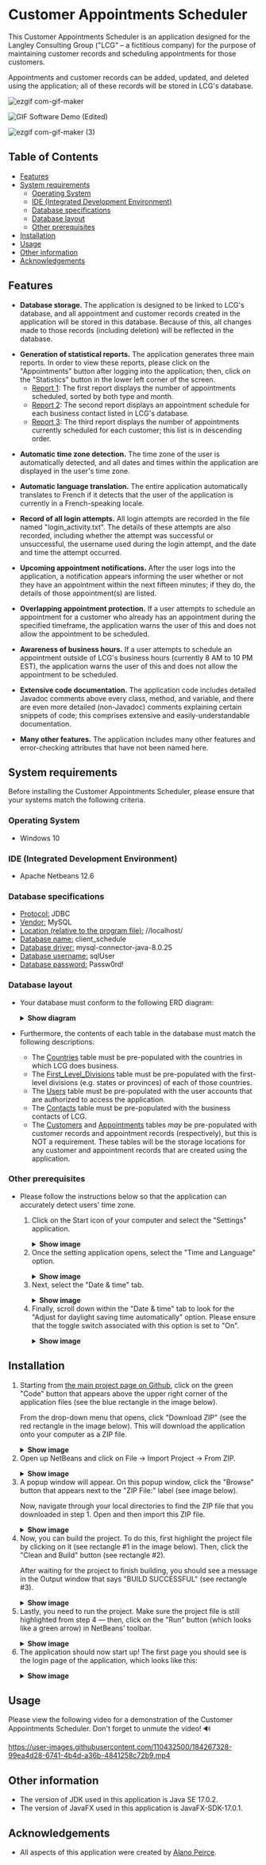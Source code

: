# Customer Appointments Scheduler

This Customer Appointments Scheduler is an application designed for the Langley Consulting Group ("LCG" – a fictitious company) for the purpose of maintaining customer records and scheduling appointments for those customers.

Appointments and customer records can be added, updated, and deleted using the application; all of these records will be stored in LCG's database.

![ezgif com-gif-maker](https://user-images.githubusercontent.com/110432500/184467188-deafc64a-d08d-4f67-846c-7fd45d8d0019.gif)

![GIF Software Demo (Edited)](https://user-images.githubusercontent.com/110432500/184467326-7a426e56-dfa2-4d06-9ca0-d121f2c66c08.gif)

![ezgif com-gif-maker (3)](https://user-images.githubusercontent.com/110432500/184467916-4b9f3671-29a4-41af-9f2a-263f5b661753.gif)

## Table of Contents
* [Features](#features)
* [System requirements](#system-requirements)
	* [Operating System](#operating-system)
	* [IDE (Integrated Development Environment)](#ide-integrated-development-environment)
	* [Database specifications](#database-specifications)
	* [Database layout](#database-layout)
	* [Other prerequisites](#other-prerequisites)
* [Installation](#installation)
* [Usage](#usage)
* [Other information](#other-information)
* [Acknowledgements](#acknowledgements)

## Features

* **Database storage.** The application is designed to be linked to LCG's database, and all appointment and customer records created in the application will be stored in this database. Because of this, all changes made to those records (including deletion) will be reflected in the database.
    
- **Generation of statistical reports.** The application generates three main reports. In order to view these reports,  please click on the "Appointments" button after logging into the application; then, click on the "Statistics" button in the lower left corner of the screen.
	- <ins>Report 1</ins>: The first report displays the number of appointments scheduled, sorted by both type and month.
	- <ins>Report 2</ins>: The second report displays an appointment schedule for each business contact listed in LCG's database.
	- <ins>Report 3</ins>: The third report displays the number of appointments currently scheduled for each customer; this list is in descending order.

* **Automatic time zone detection.** The time zone of the user is automatically detected, and all dates and times within the application are displayed in the user's time zone.
	
* **Automatic language translation.** The entire application automatically translates to French if it detects that the user of the application is currently in a French-speaking locale.
	
* **Record of all login attempts.** All login attempts are recorded in the file named "login_activity.txt". The details of these attempts are also recorded, including whether the attempt was successful or unsuccessful, the username used during the login attempt, and the date and time the attempt occurred.

* **Upcoming appointment notifications.** After the user logs into the application, a notification appears informing the user whether or not they have an appointment within the next fifteen minutes; if they do, the details of those appointment(s) are listed.
	
* **Overlapping appointment protection.** If a user attempts to schedule an appointment for a customer who already has an appointment during the specified timeframe, the application warns the user of this and does not allow the appointment to be scheduled.
	
* **Awareness of business hours.** If a user attempts to schedule an appointment outside of LCG's business hours (currently 8 AM to 10 PM EST), the application warns the user of this and does not allow the appointment to be scheduled.
	
* **Extensive code documentation.** The application code includes detailed Javadoc comments above every class, method, and variable, and there are even more detailed (non-Javadoc) comments explaining certain snippets of code; this comprises extensive and easily-understandable documentation.
	
* **Many other features.** The application includes many other features and error-checking attributes that have not been named here.

## System requirements

Before installing the Customer Appointments Scheduler, please ensure that your systems match the following criteria.

### Operating System
* Windows 10

### IDE (Integrated Development Environment)
* Apache Netbeans 12.6

### Database specifications
* <ins>Protocol:</ins> JDBC
* <ins>Vendor:</ins> MySQL
* <ins>Location (relative to the program file):</ins> //localhost/
* <ins>Database name:</ins> client_schedule
* <ins>Database driver:</ins> mysql-connector-java-8.0.25
* <ins>Database username:</ins> sqlUser
* <ins>Database password:</ins> Passw0rd!

### Database layout
<ul>
    <li>
	Your database must conform to the following ERD diagram:<p></p>
	<details>
	    <summary><b>Show diagram</b></summary>
	    <br>
	    &nbsp;   &nbsp;<img src="https://i.imgur.com/7xLMo3V.png" alt="ERD diagram of required database layout"><p></p>
	</details>
    </li>
</ul>
	
* Furthermore, the contents of each table in the database must match the following descriptions:<p></p>
	* The <ins>Countries</ins> table must be pre-populated with the countries in which LCG does business.
	* The <ins>First_Level_Divisions</ins> table must be pre-populated with the first-level divisions (e.g. states or provinces) of each of those countries.
	* The <ins>Users</ins> table must be pre-populated with the user accounts that are authorized to access the application.
	* The <ins>Contacts</ins> table must be pre-populated with the business contacts of LCG.
	* The <ins>Customers</ins> and <ins>Appointments</ins> tables *may* be pre-populated with customer records and appointment records (respectively), but this is 		 NOT a requirement. These tables will be the storage locations for any customer and appointment records that are created using the application.

### Other prerequisites
* Please follow the instructions below so that the application can accurately detect users' time zone.<p></p>

	<div>
	    <ol>
		<li>
		    Click on the Start icon of your computer and select the "Settings" application.<p></p>
		    <details>
			<summary><b>Show image</b></summary>
			<br>
			&nbsp;   &nbsp;   &nbsp;<img src="https://i.imgur.com/ocOKayp.png" alt="Settings icon in the Start Menu" width=35%><p></p>
		    </details>
		</li>
		<li>
		    Once the setting application opens, select the "Time and Language" option.<p></p>
		    <details>
			<summary><b>Show image</b></summary>
			<br>
			&nbsp;   &nbsp;   &nbsp;<img src="https://i.imgur.com/9VChGDF.png" alt="Time and Language option in the Settings app" width=75%><p></p>
		    </details>
		</li>
		<li>
		    Next, select the "Date & time" tab.<p></p>
		    <details>
			<summary><b>Show image</b></summary>
			<br>
			&nbsp;   &nbsp;   &nbsp;<img src="https://i.imgur.com/duZ90LL.png" alt="Date & time tab in the Settings app" width=33%><p></p>
		    </details>
		</li>
		<li>
		    Finally, scroll down within the "Date & time" tab to look for the "Adjust for daylight saving time automatically" option. Please ensure 				that the toggle switch associated with this option is set to "On".<p></p>
		    <details>
			<summary><b>Show image</b></summary>
			<br>
			&nbsp;   &nbsp;   &nbsp;<img src="https://i.imgur.com/sMG0Hcn.png" alt="DST toggle option in the Settings app" width=75%><p>&nbsp;</p>
		    </details>
		</li>
	    </ol>
	</div>

		
## Installation

<ol>
    <li>
        Starting from <a href="https://github.com/AlanoPeirce/Customer_Appointments_Scheduler">the main project page on Github</a>, click on the green "Code" button 	     that appears above the upper right corner of the application files (see the blue rectangle in the image below).<p></p>
        From the drop-down menu that opens, click "Download ZIP" (see the red rectangle in the image below). This will download the application onto your computer as a 	ZIP file.<p></p>
	<details>
	    <summary><b>Show image</b></summary>
	    <br>
	    &nbsp;   &nbsp;   &nbsp;<img src="https://i.imgur.com/KQmp87l.png" alt="How to download application files from Github" width=90%><p>&nbsp;</p>
	</details>
    </li>
    <li>
        Open up NetBeans and click on File -> Import Project -> From ZIP.<p></p>
	<details>
	    <summary><b>Show image</b></summary>
	    <br>
	    &nbsp;   &nbsp;   &nbsp;<img src="https://i.imgur.com/lSEA6V1.png" alt="How to import project into NetBeans"><p>&nbsp;</p>
	</details>
    </li>
    <li>
        A popup window will appear. On this popup window, click the "Browse" button that appears next to the "ZIP File:" label (see image below).<p></p>
	Now, navigate through your local directories to find the ZIP file that you downloaded in step 1. Open and then import this ZIP file.<p></p>
	<details>
	    <summary><b>Show image</b></summary>
	    <br>
	    &nbsp;   &nbsp;   &nbsp;<img src="https://i.imgur.com/6rEBl5e.png" alt="NetBeans import project popup window"><p>&nbsp;</p>
	</details>
    </li>
    <li>
        Now, you can build the project. To do this, first highlight the project file by clicking on it (see rectangle #1 in the image below). Then, click the "Clean 	     and Build" button (see rectangle #2).<p></p>
	After waiting for the project to finish building, you should see a message in the Output window that says "BUILD SUCCESSFUL" (see rectangle #3).<p></p>
	<details>
	    <summary><b>Show image</b></summary>
	    <br>
	    &nbsp;   &nbsp;   &nbsp;<img src="https://i.imgur.com/c0PH2H0.png" alt="How to build NetBeans project" width=90%><p>&nbsp;</p>
	</details>
    </li>
    <li>
        Lastly, you need to run the project. Make sure the project file is still highlighted from step 4 — then, click on the "Run" button (which looks like a green 	     arrow) in NetBeans' toolbar.<p></p>
	<details>
	    <summary><b>Show image</b></summary>
	    <br>
	    &nbsp;   &nbsp;   &nbsp;<img src="https://i.imgur.com/GWZ8jKd.png" alt="NetBeans Run button"><p>&nbsp;</p>
	</details>
    </li>
    <li>
        The application should now start up! The first page you should see is the login page of the application, which looks like this:<p></p>
	<details>
	    <summary><b>Show image</b></summary>
	    <br>
	    &nbsp;   &nbsp;   &nbsp;<img src="https://i.imgur.com/mmHjG3x.png" alt="Login page of application"><p>&nbsp;</p>
	</details>
    </li>
</ol>


## Usage

Please view the following video for a demonstration of the Customer Appointments Scheduler. Don't forget to unmute the video! 🔊

https://user-images.githubusercontent.com/110432500/184267328-99ea4d28-6741-4b4d-a36b-4841258c72b9.mp4

## Other information
* The version of JDK used in this application is Java SE 17.0.2.
* The version of JavaFX used in this application is JavaFX-SDK-17.0.1.

## Acknowledgements
* All aspects of this application were created by <a href="https://github.com/AlanoPeirce">Alano Peirce</a>.
